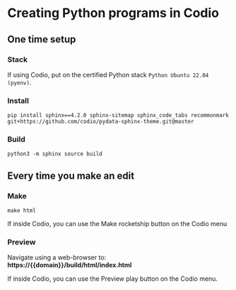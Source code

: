 # Creating Python programs in Codio

## One time setup

### Stack
If using Codio, put on the certified Python stack `Python Ubuntu 22.04 (pyenv)`. 

### Install

```
pip install sphinx==4.2.0 sphinx-sitemap sphinx_code_tabs recommonmark git+https://github.com/codio/pydata-sphinx-theme.git@master
```

### Build

```
python3 -m sphinx source build
```

## Every time you make an edit

### Make

```
make html
```
If inside Codio, you can use the Make rocketship button on the Codio menu

### Preview

Navigate using a web-browser to: **https://{{domain}}/build/html/index.html**

If inside Codio, you can use the Preview play button on the Codio menu.
